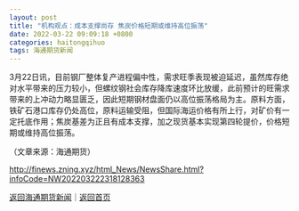 ```yaml
---
layout: post
title: "机构观点：成本支撑尚存 焦炭价格短期或维持高位振荡"
date: 2022-03-22 09:09:18 +0800
categories: haitongqihuo
tags: 海通期货新闻
---
```

<p>3月22日讯，目前钢厂整体复产进程偏中性，需求旺季表现被迫延迟，虽然库存绝对水平带来的压力较小，但螺纹钢社会库存降库速度环比放缓，此前预计的旺需求带来的上冲动力略显匮乏，因此短期钢材盘面仍以高位振荡格局为主。原料方面，铁矿石港口库存仍处高位，原料运输受阻，但国际海运价格有所上行，对矿价有一定托底作用；焦炭基差为正且有成本支撑，加之现货基本实现第四轮提价，价格短期或维持高位振荡。</p><p class="em_media">（文章来源：海通期货）</p>

<http://finews.zning.xyz/html_News/NewsShare.html?infoCode=NW202203222318128363>

[返回海通期货新闻](//finews.withounder.com/category/haitongqihuo.html)｜[返回首页](//finews.withounder.com/)